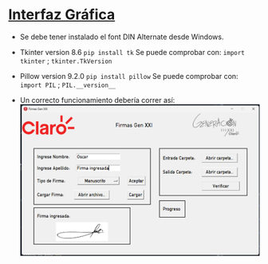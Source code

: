 # [Interfaz Gráfica ](https://gitlab.com/bitconrad/firma-pdf)

- Se debe tener instalado el font DIN Alternate desde Windows.
- Tkinter version 8.6 `pip install tk` Se puede comprobar con: `import tkinter` ; `tkinter.TkVersion`
- Pillow version 9.2.0 `pip install pillow` Se puede comprobar con: `import PIL` ; `PIL.__version__` 

- Un correcto funcionamiento debería correr así:
![My Image](GUI.png)
